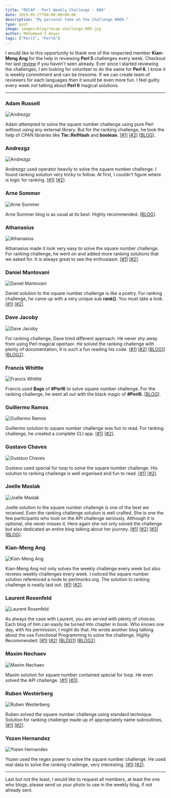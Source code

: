 ```yaml
---
title: "RECAP - Perl Weekly Challenge - 009"
date: 2019-05-27T00:00:00+00:00
description: "My personal take on the Challenge #009."
type: post
image: images/blog/recap-challenge-009.jpg
author: Mohammad S Anwar
tags: ["Perl5", "Perl6"]
---
```

I would like to this opportunity to thank one of the respected member **Kian-Meng Ang** for the help in reviewing **Perl 5** challenges every week. Checkout her last [review](https://perlweeklychallenge.org/blog/review-challenge-008/) if you haven't seen already. Ever since I started reviewing the challenges, I am looking for volunteer to do the same for **Perl 6**. I know it is weekly commitment and can be tiresome. If we can create team of reviewers for each languages then it would be even more fun. I feel guilty every week not talking about **Perl 6** magical solutions.

***

### Adam Russell
![Andrezgz](/images/team/adam_russell.jpg)

Adam attempted to solve the square number challenge using pure Perl without using any external library. But for the ranking challenge, he took the help of CPAN libraries like **Tie::RefHash** and **boolean**. [[#1](https://github.com/manwar/perlweeklychallenge-club/blob/master/challenge-009/adam-russell/perl5/ch-1.pl)] [[#2](https://github.com/manwar/perlweeklychallenge-club/blob/master/challenge-009/adam-russell/perl5/ch-2.pl)] [[BLOG](https://adamcrussell.livejournal.com/3377.html)].

### Andrezgz
![Andrezgz](/images/team/user.jpg)

Andrezgz used operator heavily to solve the square number challenge. I found ranking solution very tricky to follow. At first, I couldn't figure where is logic for ranking. [[#1](https://github.com/manwar/perlweeklychallenge-club/blob/master/challenge-009/andrezgz/perl5/ch-1.pl)] [[#2](https://github.com/manwar/perlweeklychallenge-club/blob/master/challenge-009/andrezgz/perl5/ch-2.pl)].


### Arne Sommer
![Arne Sommer](/images/team/arne-sommer.jpg)

Arne Sommer blog is as usual at its best. Highly recommended. [[BLOG](https://perl6.eu/squared-ranking.html)].

### Athanasius
![Athanasius](/images/team/athanasius.jpg)

Athanasius made it look very easy to solve the square number challenge. For ranking challenge, he went on and added more ranking solutions that we asked for. It is always great to see the enthusiasm. [[#1](https://github.com/manwar/perlweeklychallenge-club/blob/master/challenge-009/athanasius/perl5/ch-1.pl)] [[#2](https://github.com/manwar/perlweeklychallenge-club/blob/master/challenge-009/athanasius/perl5/ch-2.pl)].

### Daniel Mantovani
![Daniel Mantovani](/images/team/daniel_mantovani.jpg)

Daniel solution to the square number challenge is like a poetry. For ranking challenge, he came up with a very unique sub **rank()**. You must take a look. [[#1](https://github.com/manwar/perlweeklychallenge-club/blob/master/challenge-009/daniel-mantovani/perl5/ch-1.pl)] [[#2](https://github.com/manwar/perlweeklychallenge-club/blob/master/challenge-009/daniel-mantovani/perl5/ch-2.pl)].

### Dave Jacoby
![Dave Jacoby](/images/team/dave_jacoby.jpg)

For ranking challenge, Dave tried different approach. He never shy away from using Perl magical opertaor. He solved the ranking challenge with plenty of documentation, It is such a fun reading his code. [[#1](https://github.com/manwar/perlweeklychallenge-club/blob/master/challenge-009/dave-jacoby/perl5/ch-1.pl)] [[#2](https://github.com/manwar/perlweeklychallenge-club/blob/master/challenge-009/dave-jacoby/perl5/ch-2.pl)] [[BLOG1](https://jacoby.github.io//2019/05/21/ranking-in-perl.html)] [[BLOG2](https://jacoby.github.io//2019/05/21/finding-first-square-with-five-distinct-digits-plus.html)].

### Francis Whittle
![Francis Whittle](/images/team/user.jpg)

Francis used **Bags** of **#Perl6** to solve square number challenge. For the ranking challenge, he went all out with the black magic of **#Perl6**. [[BLOG](https://rage.powered.ninja/2019/05/26/unique-square-and-rank.html)].

### Guillermo Ramos
![Guillermo Ramos](/images/team/user.jpg)

Guillermo solution to square number challenge was fun to read. For ranking challenge, he created a complete CLI app. [[#1](https://github.com/manwar/perlweeklychallenge-club/blob/master/challenge-009/guillermo-ramos/perl5/ch-1.pl)] [[#2](https://github.com/manwar/perlweeklychallenge-club/blob/master/challenge-009/guillermo-ramos/perl5/ch-2.pl)].

### Gustavo Chaves
![Gustavo Chaves](/images/team/gustavo-chaves.jpg)

Gustavo used special for loop to solve the square number challenge. His solution to ranking challenge is well organised and fun to read. [[#1](https://github.com/manwar/perlweeklychallenge-club/blob/master/challenge-009/gustavo-chaves/perl5/ch-1.pl)] [[#2](https://github.com/manwar/perlweeklychallenge-club/blob/master/challenge-009/gustavo-chaves/perl5/ch-2.pl)].

### Joelle Maslak
![Joelle Maslak](/images/team/joelle_maslak.jpg)

Joelle solution to the square number challenge is one of the best we received. Even the ranking challenge solution is well crafted. She is one the few participants who took on the API challenge seriously. Although it is optional, she never misses it. Here again she not only solved the challenge but also dedicated an entire blog talking about her journey. [[#1](https://github.com/manwar/perlweeklychallenge-club/blob/master/challenge-009/joelle-maslak/perl5/ch-1.pl)] [[#2](https://github.com/manwar/perlweeklychallenge-club/blob/master/challenge-009/joelle-maslak/perl5/ch-2.pl)] [[#3](https://github.com/manwar/perlweeklychallenge-club/blob/master/challenge-009/joelle-maslak/perl5/ch-3.pl)] [[BLOG](https://digitalbarbedwire.com/2019/05/23/solving-the-sparkpost-challenge/)].

### Kian-Meng Ang
![Kian-Meng Ang](/images/team/user.jpg)

Kian-Meng Ang not only solves the weekly challenge every week but also reviews weekly challenges every week. I noticed the square number solution referenced a node to perlmonks.org. The solution to ranking challenge is neatly laid out. [[#1](https://github.com/manwar/perlweeklychallenge-club/blob/master/challenge-009/kian-meng-ang/perl5/ch-1.pl)] [[#2](https://github.com/manwar/perlweeklychallenge-club/blob/master/challenge-009/kian-meng-ang/perl5/ch-2.pl)].

### Laurent Rosenfeld
![Laurent Rosenfeld](/images/team/laurent_rosenfeld.jpg)

As always the case with Laurent, you are served with plenty of choices. Each blog of him can easily be turned into chapter in book. Who knows one day, with his permission, I might do that. He wrote another blog talking about the use Functional Programming to solve the challenge. Highly Recommended. [[#1](https://github.com/manwar/perlweeklychallenge-club/blob/master/challenge-009/laurent-rosenfeld/perl5/ch-1.pl)] [[#2](https://github.com/manwar/perlweeklychallenge-club/blob/master/challenge-009/laurent-rosenfeld/perl5/ch-2.pl)] [[BLOG1](http://blogs.perl.org/users/laurent_r/2019/05/perl-weekly-challenge-9-squares-and-rankings.html)] [[BLOG2](http://blogs.perl.org/users/laurent_r/2019/05/perl-weekly-challenge-9-square-numbers-and-functional-programming-in-perl.html)].

### Maxim Nechaev
![Maxim Nechaev](/images/team/maxim-nechaev.jpg)

Maxim solution for square number contained special for loop. He even solved the API challenge. [[#1](https://github.com/manwar/perlweeklychallenge-club/blob/master/challenge-009/maxim-nechaev/perl5/ch-1.pl)] [[#3](https://github.com/manwar/perlweeklychallenge-club/blob/master/challenge-009/maxim-nechaev/perl5/ch-3.pl)].

### Ruben Westerberg
![Ruben Westerberg](/images/team/user.jpg)

Ruben solved the square number challenge using standard technique. Solution for ranking challenge made up of appropriately name subroutines, [[#1](https://github.com/manwar/perlweeklychallenge-club/blob/master/challenge-009/maxim-nechaev/perl5/ch-3.pl)] [[#2](https://github.com/manwar/perlweeklychallenge-club/blob/master/challenge-009/ruben-westerberg/perl5/ch-2.pl)].

### Yozen Hernandez
![Yozen Hernandex](/images/team/user.jpg)

Yozen used the regex power to solve the square number challenge. He used real data to solve the ranking challenge, very interesting. [[#1](https://github.com/manwar/perlweeklychallenge-club/blob/master/challenge-009/yozen-hernandez/perl5/ch-1.pl)] [[#2](https://github.com/manwar/perlweeklychallenge-club/blob/master/challenge-009/yozen-hernandez/perl5/ch-2.pl)].

***

Last but not the least,  I would like to request all members, at least the one who blogs, please send us your photo to use in the weekly blog, if not already sent.
